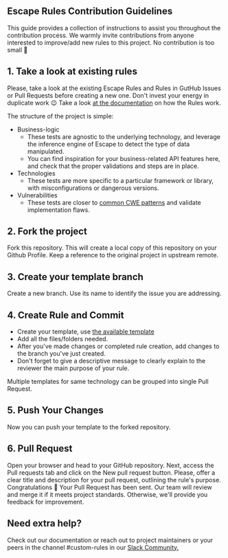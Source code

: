 ## Escape Rules Contribution Guidelines
This guide provides a collection of instructions to assist you throughout the contribution process. We warmly invite contributions from anyone interested to improve/add new rules to this project. 
No contribution is too small 🤗

## 1. Take a look at existing rules

Please, take a look at the existing Escape Rules and Rules in GutHub Issues or Pull Requests before creating a new one. Don't invest your energy in duplicate work 😉
Take a look [at the documentation](https://docs.escape.tech/custom-tests) on how the Rules work.

The structure of the project is simple:
- Business-logic
  - These tests are agnostic to the underlying technology, and leverage the inference engine of Escape to detect the type of data manipulated.
  - You can find inspiration for your business-related API features here, and check that the proper validations and steps are in place.
- Technologies
  - These tests are more specific to a particular framework or library, with misconfigurations or dangerous versions.
- Vulnerabilities
  - These tests are closer to [common CWE patterns](https://cwe.mitre.org/index.html) and validate implementation flaws.

## 2. Fork the project
Fork this repository. This will create a local copy of this repository on your Github Profile. Keep a reference to the original project in upstream remote.

## 3. Create your template branch
Create a new branch. Use its name to identify the issue you are addressing.

## 4. Create Rule and Commit
- Create your template, use [the available template](./rule_template.yaml)
- Add all the files/folders needed.
- After you've made changes or completed rule creation, add changes to the branch you've just created.
- Don't forget to give a descriptive message to clearly explain to the reviewer the main purpose of your rule.

Multiple templates for same technology can be grouped into single Pull Request.

## 5. Push Your Changes
Now you can push your template to the forked repository.

## 6. Pull Request
Open your browser and head to your GitHub repository. Next, access the Pull requests tab and click on the New pull request button. Please, offer a clear title and description for your pull request, outlining the rule's purpose.
Congratulations 🍾 Your Pull Request has been sent. Our team will review and merge it if it meets project standards. Otherwise, we'll provide you feedback for improvement.

## Need extra help?
Check out our documentation or reach out to project maintainers or your peers in the channel #custom-rules in our [Slack Community.](https://slack.escape.tech)

